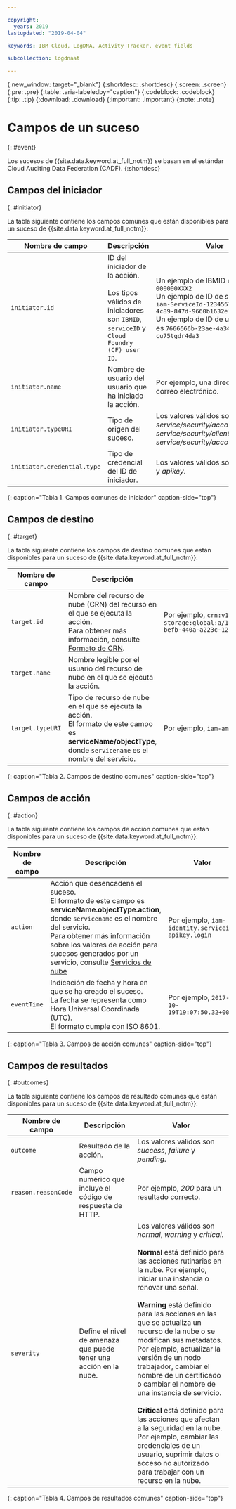 ```yaml
---

copyright:
  years: 2019
lastupdated: "2019-04-04"

keywords: IBM Cloud, LogDNA, Activity Tracker, event fields

subcollection: logdnaat

---
```


{:new_window: target="_blank"}
{:shortdesc: .shortdesc}
{:screen: .screen}
{:pre: .pre}
{:table: .aria-labeledby="caption"}
{:codeblock: .codeblock}
{:tip: .tip}
{:download: .download}
{:important: .important}
{:note: .note}



# Campos de un suceso
{: #event}

Los sucesos de {{site.data.keyword.at_full_notm}} se basan en el estándar Cloud Auditing Data Federation (CADF). 
{:shortdesc}

## Campos del iniciador
{: #initiator}

La tabla siguiente contiene los campos comunes que están disponibles para un suceso de {{site.data.keyword.at_full_notm}}:

| Nombre de campo | Descripción | Valor |
|------------|-------------|-------|
| `initiator.id` | ID del iniciador de la acción. </br></br>Los tipos válidos de iniciadores son `IBMID`, `serviceID` y `Cloud Foundry (CF) user ID`. | Un ejemplo de IBMID es `IBMid-000000XXX2` </br>Un ejemplo de ID de servicio es `iam-ServiceId-12345678-0165-4c89-847d-9660b1632e14` </br>Un ejemplo de ID de usuario de CF es `7666666b-23ae-4a34-8569-cu75tgdr4da3` |
| `initiator.name` | Nombre de usuario del usuario que ha iniciado la acción. | Por ejemplo, una dirección de correo electrónico. |
| `initiator.typeURI` | Tipo de origen del suceso. | Los valores válidos son *service/security/account/user*, *service/security/clientid* y *service/security/account/serviceid*. |
| `initiator.credential.type` | Tipo de credencial del ID de iniciador. | Los valores válidos son *user*, *token* y *apikey*. |
{: caption="Tabla 1. Campos comunes de iniciador" caption-side="top"} 

  

## Campos de destino
{: #target}

La tabla siguiente contiene los campos de destino comunes que están disponibles para un suceso de {{site.data.keyword.at_full_notm}}:

| Nombre de campo | Descripción | Valor |
|------------|-------------|-------|
| `target.id` | Nombre del recurso de nube (CRN) del recurso en el que se ejecuta la acción. </br>Para obtener más información, consulte [Formato de CRN](/docs/overview?topic=overview-format-crn#format). | Por ejemplo, `crn:v1:bluemix:public:cloud-object-storage:global:a/12345678e6232019c6567c9123456789:fr56et47-befb-440a-a223c-12345678dae1:bucket:bucket1` |
| `target.name` | Nombre legible por el usuario del recurso de nube en el que se ejecuta la acción. |  |
| `target.typeURI` | Tipo de recurso de nube en el que se ejecuta la acción. </br>El formato de este campo es **serviceName/objectType**, donde `servicename` es el nombre del servicio. | Por ejemplo, `iam-am/policy` o `cloud-object-storage/bucket/acl` |
{: caption="Tabla 2. Campos de destino comunes" caption-side="top"} 


 
## Campos de acción
{: #action}

La tabla siguiente contiene los campos de acción comunes que están disponibles para un suceso de {{site.data.keyword.at_full_notm}}:

| Nombre de campo | Descripción | Valor |
|------------|-------------|-------|
| `action` | Acción que desencadena el suceso. </br>El formato de este campo es **serviceName.objectType.action**, donde `servicename` es el nombre del servicio. </br>Para obtener más información sobre los valores de acción para sucesos generados por un servicio, consulte <a href="/docs/services/Activity-Tracker-with-LogDNA?topic=logdnaat-cloud_services#cloud_services">Servicios de nube</a> | Por ejemplo, `iam-identity.serviceid-apikey.login` |
| `eventTime` | Indicación de fecha y hora en que se ha creado el suceso. </br>La fecha se representa como Hora Universal Coordinada (UTC). </br>El formato cumple con ISO 8601. | Por ejemplo, `2017-10-19T19:07:50.32+0000` |
{: caption="Tabla 3. Campos de acción comunes" caption-side="top"} 



## Campos de resultados
{: #outcomes}

La tabla siguiente contiene los campos de resultado comunes que están disponibles para un suceso de {{site.data.keyword.at_full_notm}}:

| Nombre de campo | Descripción | Valor |
|------------|-------------|-------|
| `outcome` | Resultado de la acción. | Los valores válidos son *success*, *failure* y *pending*. |
| `reason.reasonCode` | Campo numérico que incluye el código de respuesta de HTTP. | Por ejemplo, *200* para un resultado correcto. |
| `severity` | Define el nivel de amenaza que puede tener una acción en la nube. | Los valores válidos son *normal*, *warning* y *critical*. </br></br>**Normal** está definido para las acciones rutinarias en la nube. Por ejemplo, iniciar una instancia o renovar una señal. </br></br>**Warning** está definido para las acciones en las que se actualiza un recurso de la nube o se modifican sus metadatos. Por ejemplo, actualizar la versión de un nodo trabajador, cambiar el nombre de un certificado o cambiar el nombre de una instancia de servicio. </br></br>**Critical** está definido para las acciones que afectan a la seguridad en la nube. Por ejemplo, cambiar las credenciales de un usuario, suprimir datos o acceso no autorizado para trabajar con un recurso en la nube. |
{: caption="Tabla 4. Campos de resultados comunes" caption-side="top"} 



